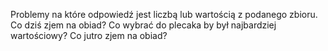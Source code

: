 Problemy na które odpowiedź jest liczbą lub wartością z podanego zbioru.
Co dziś zjem na obiad?
Co wybrać do plecaka by był najbardziej wartościowy?
Co jutro zjem na obiad?